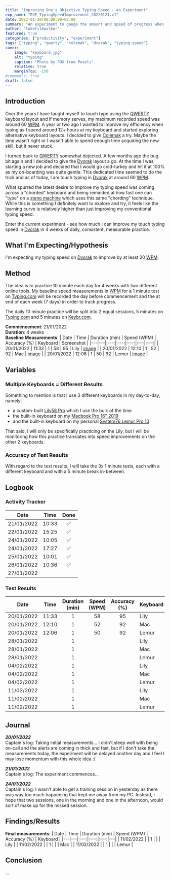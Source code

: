 ```yaml
---
title: "Improving One's Objective Typing Speed - an Experiment"
exp_name: "EXP_TypingSpeedImprovement_20220121.v1"
date: 2022-01-20T00:00:00+02:00
summary: "An experiment to gauge the amount and speed of progress when attempting to deliberately increase one's typing speed."
author: "lukefilewalker"
featured: true
categories: ["productivity", "experiment"]
tags: ["typing", "qwerty", "colemak", "dvorak", "typing-speed"]
cover:
    image: "keyboard.jpg"
    alt: "typing"
    caption: "Photo by FOX from Pexels"
    relative: true
    marginTop: -150
#comments: true
draft: false
---
```


## Introduction

Over the years I have taught myself to touch type using the [QWERTY](https://en.wikipedia.org/wiki/QWERTY "QWERTY") keyboard layout and if memory serves, my maximum recorded speed was around 60 [WPM](/ "Words Per Minute"). A year or two ago I wanted to improve my efficiency when typing as I spend around 12+ hours at my keyboard and started exploring alternative keyboard layouts. I decided to give [Colemak](https://en.wikipedia.org/wiki/Colemak "Colemak") a try. Maybe the time wasn't right or I wasn't able to spend enough time acquiring the new skill, but it never stuck.

I turned back to [QWERTY](https://en.wikipedia.org/wiki/QWERTY "QWERTY") somewhat dejected. A few months ago the bug bit again and I decided to give the [Dvorak](https://en.wikipedia.org/wiki/Dvorak_keyboard_layout "Dvorak") layout a go. At the time I was starting a new job and decided that I would go cold-turkey and hit it at 100% as my on-boarding was quite gentle. This dedicated time seemed to do the trick and as of today, I am touch typing in [Dvorak](https://en.wikipedia.org/wiki/Dvorak_keyboard_layout "Dvorak") at around 60 [WPM](/ "Words Per Minute").

What spurred the latest desire to improve my typing speed was coming across a "chorded" keyboard and being reminded at how fast one can "type" on a [steno machine](https://en.wikipedia.org/wiki/Stenotype) which uses this same "chording" technique. While this is something I definitely want to explore and try, it feels like the learning curve is relatively higher than just improving my conventional typing speed.

Enter the current experiment - see how much I can improve my touch typing speed in [Dvorak](https://en.wikipedia.org/wiki/Dvorak_keyboard_layout "Dvorak") in 4 weeks of daily, consistent, measurable practice.

## What I'm Expecting/Hypothesis

I'm expecting my typing speed on [Dvorak](https://en.wikipedia.org/wiki/Dvorak_keyboard_layout "Dvorak") to improve by at least 20 [WPM](/ "Words Per Minute").

## Method

The idea is to practice 10 minute each day for 4 weeks with two different online tools. My baseline speed measurements in [WPM](/ "Words Per Minute") for a 1 minute test on [Typing.com](https://typing.com) will be recorded the day before commencement and the at end of each week (7 days) in order to track progress.

The daily 10 minute practice will be split into 2 equal sessions, 5 minutes on [Typing.com](https://typing.com) and 5 minutes on [Keybr.com](https://www.keybr.com/).

**Commencement**: 21/01/2022  
**Duration**: 4 weeks  
**Baseline Measurements**:
| Date | Time | Duration (min) | Speed (WPM) | Accuracy (%) | Keyboard | Screenshot |
|---|---|:---:|:---:|:---:|:---|:---:|
| 20/01/2022 | 11:33 | 1 | 58 | 95 | Lily | [image](./typing-test_lily_20012022.11:33.png) |
| 20/01/2022 | 12:10 | 1 | 52 | 92 | Mac | [image](./typing-test_mac_20012022.12:10.png) |
| 20/01/2022 | 12:06 | 1 | 50 | 92 | Lemur | [image](./typing-test_lemur_20012022.12:06.png) |

## Variables

### Multiple Keyboards = Different Results

Something to mention is that I use 3 different keyboards in my day-to-day, namely:
- a custom-built [Lily58 Pro](https://keyn.co.za/product/lily58pro/) which I use the bulk of the time
- the built-in keyboard on my [Macbook Pro 16" 2019](https://support.apple.com/kb/SP809?locale=en_US)
- and the built-in keyboard on my personal [System76 Lemur Pro 10](https://tech-docs.system76.com/models/lemp10/README.html)

That said, I will only be specifically practicing on the Lily, but I will be monitoring how this practice translates into speed improvements on the other 2 keyboards.

### Accuracy of Test Results

With regard to the test results, I will take the 3x 1 minute tests, each with a different keyboard and with a 5 minute break in-between.

## Logbook

### Activity Tracker

| Date | Time | Done |
|---|:---:|:---:|
| 21/01/2022 | 10:33 | ✅ |
| 22/01/2022 | 15:25 | ✅ |
| 24/01/2022 | 10:05 | ✅ |
| 24/01/2022 | 17:27 | ✅ |
| 25/01/2022 | 10:01 | ✅ |
| 26/01/2022 | 10:36 | ✅ |
| 27/01/2022 |  |  |

### Test Results

| Date | Time | Duration (min) | Speed (WPM) | Accuracy (%) | Keyboard |
|---|---|:---:|:---:|:---:|---|
| 20/01/2022 | 11:33 | 1 | 58 | 95 | Lily |
| 20/01/2022 | 12:10 | 1 | 52 | 92 | Mac |
| 20/01/2022 | 12:06 | 1 | 50 | 92 | Lemur |
| 28/01/2022 | | 1 | || Lily |
| 28/01/2022 | | 1 | || Mac |
| 28/01/2022 | | 1 | || Lemur |
| 04/02/2022 | | 1 | || Lily |
| 04/02/2022 | | 1 | || Mac |
| 04/02/2022 | | 1 | || Lemur |
| 11/02/2022 | | 1 | || Lily |
| 11/02/2022 | | 1 | || Mac |
| 11/02/2022 | | 1 | || Lemur |

## Journal

*__20/01/2022__*  
Captain's log: Taking initial measurements... I didn't sleep well with being on-call and the alerts are coming in thick and fast, but if I don't take the measurements today, the experiment will be delayed another day and I feel I may lose momentum with this whole idea :(

*__21/01/2022__*  
Captain's log: The experiment commences...

*__24/01/2022__*  
Captain's log: I wasn't able to get a training session in yesterday as there was way too much happening that kept me away from my PC. Instead, I hope that two sessions, one in the morning and one in the afternoon, would sort of make up for the missed session.

## Findings/Results

**Final measurements**:
| Date | Time | Duration (min) | Speed (WPM) | Accuracy (%) | Keyboard |
|---|---|:---:|:---:|:---:|---|
| 11/02/2022 | | 1 | | | Lily |
| 11/02/2022 | | 1 | | | Mac |
| 11/02/2022 | | 1 | | | Lemur |

## Conclusion

...

